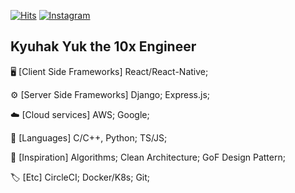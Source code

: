 [![Hits](https://hits.seeyoufarm.com/api/count/incr/badge.svg?url=https%3A%2F%2Fgithub.com%2Fkyuhakyuk)](https://hits.seeyoufarm.com)
[![Instagram](http://img.shields.io/badge/-Instagram-E4405F?style=flat-square&logo=instagram&logoColor=white&link=https://www.instagram.com/kyuhak_0330/?hl=ko)](https://www.instagram.com/kyuhak_0330/?hl=ko)

## Kyuhak Yuk the 10x Engineer 

🖥 [Client Side Frameworks] React/React-Native;

⚙️ [Server Side Frameworks] Django; Express.js;

☁️ [Cloud services] AWS; Google;

📗 [Languages] C/C++, Python; TS/JS;

📃 [Inspiration] Algorithms; Clean Architecture; GoF Design Pattern;

🏷 [Etc] CircleCI; Docker/K8s; Git;